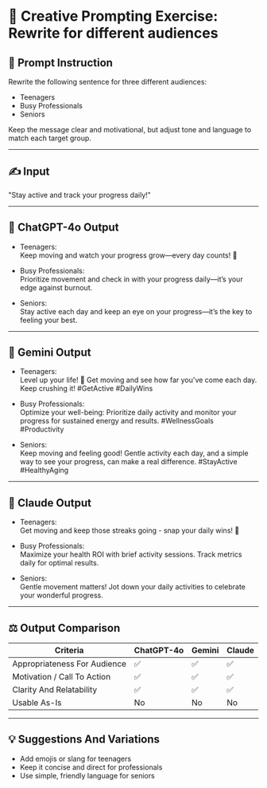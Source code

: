 # 🧾 Creative Prompting Exercise: Rewrite for different audiences

## 🧠 Prompt Instruction

Rewrite the following sentence for three different audiences:  
- Teenagers  
- Busy Professionals  
- Seniors

Keep the message clear and motivational, but adjust tone and language to match each target group.

---

## ✍️ Input

"Stay active and track your progress daily!"

---

## 🤖 ChatGPT-4o Output

- Teenagers:  
Keep moving and watch your progress grow—every day counts! 💪

- Busy Professionals:  
Prioritize movement and check in with your progress daily—it’s your edge against burnout.

- Seniors:  
Stay active each day and keep an eye on your progress—it’s the key to feeling your best.

---

## 🤖 Gemini Output

- Teenagers:  
Level up your life! 💪 Get moving and see how far you've come each day. Keep crushing it! #GetActive #DailyWins

- Busy Professionals:  
Optimize your well-being: Prioritize daily activity and monitor your progress for sustained energy and results. #WellnessGoals #Productivity

- Seniors:  
Keep moving and feeling good! Gentle activity each day, and a simple way to see your progress, can make a real difference. #StayActive #HealthyAging

---

## 🤖 Claude Output

- Teenagers:  
Get moving and keep those streaks going - snap your daily wins! 💯

- Busy Professionals:  
Maximize your health ROI with brief activity sessions. Track metrics daily for optimal results.

- Seniors:  
Gentle movement matters! Jot down your daily activities to celebrate your wonderful progress.

---

## ⚖️ Output Comparison

| Criteria                          | ChatGPT-4o | Gemini | Claude |
|----------------------------------|------------|--------|--------|
| Appropriateness For Audience     | ✅     | ✅ | ✅ |
| Motivation / Call To Action      | ✅      | ✅  | ✅  |
| Clarity And Relatability         | ✅      | ✅  | ✅  |
| Usable As-Is                     | No   | No | No |

---

## 💡 Suggestions And Variations

- Add emojis or slang for teenagers  
- Keep it concise and direct for professionals  
- Use simple, friendly language for seniors  
